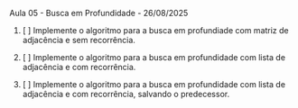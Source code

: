 Aula 05 - Busca em Profundidade - 26/08/2025

1. [ ] Implemente o algoritmo para a busca em profundiade com matriz de adjacência e sem recorrência.

2. [ ] Implemente o algoritmo para a busca em profundidade com lista de adjacência e com recorrência.

3. [ ] Implemente o algoritmo para a busca em profundidade com lista de adjacência e com recorrência, salvando o predecessor.
